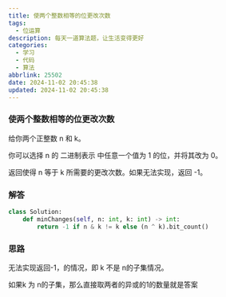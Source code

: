 ```yaml
---
title: 使两个整数相等的位更改次数
tags:
  - 位运算
description: 每天一道算法题，让生活变得更好
categories:
  - 学习
  - 代码
  - 算法
abbrlink: 25502
date: 2024-11-02 20:45:38
updated: 2024-11-02 20:45:38
---
```


### 使两个整数相等的位更改次数

给你两个正整数 n 和 k。

你可以选择 n 的 二进制表示 中任意一个值为 1 的位，并将其改为 0。

返回使得 n 等于 k 所需要的更改次数。如果无法实现，返回 -1。

### 解答

```python
class Solution:
    def minChanges(self, n: int, k: int) -> int:
        return -1 if n & k != k else (n ^ k).bit_count()
```

### 思路

无法实现返回-1，的情况，即 k 不是 n的子集情况。

如果k 为 n的子集，那么直接取两者的异或的1的数量就是答案
